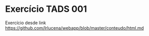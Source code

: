 # Exercício TADS 001
Exercício desde link https://github.com/lrlucena/webapp/blob/master/conteudo/html.md
